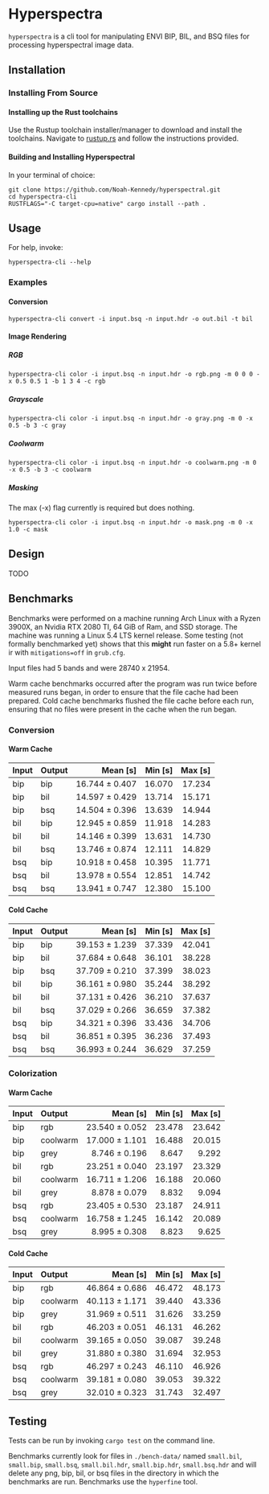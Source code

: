 # Hyperspectra

`hyperspectra` is a cli tool for manipulating ENVI BIP, BIL, and BSQ files for processing
hyperspectral image data.

## Installation

### Installing From Source
#### Installing up the Rust toolchains
Use the Rustup toolchain installer/manager to download and install the toolchains.
Navigate to [rustup.rs](https://rustup.rs/) and follow the instructions provided.

#### Building and Installing Hyperspectral
In your terminal of choice:
```shell script
git clone https://github.com/Noah-Kennedy/hyperspectral.git
cd hyperspectra-cli
RUSTFLAGS="-C target-cpu=native" cargo install --path .
```

## Usage
For help, invoke:
```shell script
hyperspectra-cli --help
```

### Examples
#### Conversion
```shell script
hyperspectra-cli convert -i input.bsq -n input.hdr -o out.bil -t bil
```

#### Image Rendering
##### RGB

```shell script
hyperspectra-cli color -i input.bsq -n input.hdr -o rgb.png -m 0 0 0 -x 0.5 0.5 1 -b 1 3 4 -c rgb
```

##### Grayscale

```shell script
hyperspectra-cli color -i input.bsq -n input.hdr -o gray.png -m 0 -x 0.5 -b 3 -c gray
```

##### Coolwarm

```shell script
hyperspectra-cli color -i input.bsq -n input.hdr -o coolwarm.png -m 0 -x 0.5 -b 3 -c coolwarm
```

##### Masking
The max (-x) flag currently is required but does nothing.
```shell script
hyperspectra-cli color -i input.bsq -n input.hdr -o mask.png -m 0 -x 1.0 -c mask
```

## Design
TODO

## Benchmarks
Benchmarks were performed on a machine running Arch Linux with a Ryzen 3900X, an Nvidia RTX 2080 TI,
64 GiB of Ram, and SSD storage.
The machine was running a Linux 5.4 LTS kernel release.
Some testing (not formally benchmarked yet) shows that this <b>might</b> run faster on a 5.8+ kernel
ir with `mitigations=off` in `grub.cfg`.

Input files had 5 bands and were 28740 x 21954.

Warm cache benchmarks occurred after the program was run twice before measured runs began, in order
to ensure that the file cache had been prepared.
Cold cache benchmarks flushed the file cache before each run, ensuring that no files were present
in the cache when the run began.

### Conversion
#### Warm Cache
| Input| Output | Mean [s] | Min [s] | Max [s] |
|:---|:---|---:|---:|---:|
| bip | bip | 16.744 ± 0.407 | 16.070 | 17.234 |
| bip | bil | 14.597 ± 0.429 | 13.714 | 15.171 |
| bip | bsq | 14.504 ± 0.396 | 13.639 | 14.944 |
| bil | bip | 12.945 ± 0.859 | 11.918 | 14.283 |
| bil | bil | 14.146 ± 0.399 | 13.631 | 14.730 |
| bil | bsq | 13.746 ± 0.874 | 12.111 | 14.829 |
| bsq | bip | 10.918 ± 0.458 | 10.395 | 11.771 |
| bsq | bil | 13.978 ± 0.554 | 12.851 | 14.742 |
| bsq | bsq | 13.941 ± 0.747 | 12.380 | 15.100 |

#### Cold Cache
| Input| Output | Mean [s] | Min [s] | Max [s] |
|:---|:---|---:|---:|---:|
| bip | bip | 39.153 ± 1.239 | 37.339 | 42.041 |
| bip | bil | 37.684 ± 0.648 | 36.101 | 38.228 |
| bip | bsq | 37.709 ± 0.210 | 37.399 | 38.023 |
| bil | bip | 36.161 ± 0.980 | 35.244 | 38.292 |
| bil | bil | 37.131 ± 0.426 | 36.210 | 37.637 |
| bil | bsq | 37.029 ± 0.266 | 36.659 | 37.382 |
| bsq | bip | 34.321 ± 0.396 | 33.436 | 34.706 |
| bsq | bil | 36.851 ± 0.395 | 36.236 | 37.493 |
| bsq | bsq | 36.993 ± 0.244 | 36.629 | 37.259 |

### Colorization
#### Warm Cache
| Input| Output | Mean [s] | Min [s] | Max [s] |
|:---|:---|---:|---:|---:|
| bip | rgb         | 23.540 ± 0.052 | 23.478 | 23.642 |
| bip | coolwarm    | 17.000 ± 1.101 | 16.488 | 20.015 |
| bip | grey        | 8.746 ± 0.196  |  8.647 |  9.292 |
| bil | rgb         | 23.251 ± 0.040 | 23.197 | 23.329 |
| bil | coolwarm    | 16.711 ± 1.206 | 16.188 | 20.060 |
| bil | grey        | 8.878 ± 0.079  |  8.832 |  9.094 |
| bsq | rgb         | 23.405 ± 0.530 | 23.187 | 24.911 |
| bsq | coolwarm    | 16.758 ± 1.245 | 16.142 | 20.089 |
| bsq | grey        | 8.995 ± 0.308  |  8.823 |  9.625 |

#### Cold Cache
| Input| Output | Mean [s] | Min [s] | Max [s] |
|:---|:---|---:|---:|---:|
| bip | rgb      | 46.864 ± 0.686 | 46.472 | 48.173 |
| bip | coolwarm | 40.113 ± 1.171 | 39.440 | 43.336 |
| bip | grey     | 31.969 ± 0.511 | 31.626 | 33.259 |
| bil | rgb      | 46.203 ± 0.051 | 46.131 | 46.262 |
| bil | coolwarm | 39.165 ± 0.050 | 39.087 | 39.248 |
| bil | grey     | 31.880 ± 0.380 | 31.694 | 32.953 |
| bsq | rgb      | 46.297 ± 0.243 | 46.110 | 46.926 |
| bsq | coolwarm | 39.181 ± 0.080 | 39.053 | 39.322 |
| bsq | grey     | 32.010 ± 0.323 | 31.743 | 32.497 |

## Testing
Tests can be run by invoking `cargo test` on the command line.

Benchmarks currently look for files in `./bench-data/` named `small.bil`, `small.bip`, `small.bsq`,
`small.bil.hdr`, `small.bip.hdr`, `small.bsq.hdr` and will delete any png, bip, bil, or bsq files
in the directory in which the benchmarks are run. Benchmarks use the `hyperfine` tool.